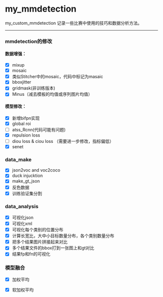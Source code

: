 # my_mmdetection
my_custom_mmdetection
记录一些比赛中使用的技巧和数据分析方法。
*******
### mmdetection的修改
#### 数据增强：
- [x] mixup
- [x] mosaic
- [x] 类似Stitcher中的mosaic，代码中标记为masaic
- [x] bboxjitter
- [x] gridmask(非训练版本)
- [x] Minus（减去模板的均值或序列图片均值）
#### 模型修改：
- [x] 新增bifpn实现
- [x] global roi 
- [ ] atss_Rcnn(代码可能有问题)
- [x] repulsion loss
- [ ] diou loss & ciou loss （需要进一步修改，指标偏低）
- [x] senet 
### data_make 
- [x] json2voc and voc2coco
- [x] duck injucktion
- [x] make_gt_json
- [x] 反色数据
- [x] 训练验证集分割

### data_analysis
- [x] 可视化json
- [x] 可视化xml
- [x] 可视化每个类别的位置分布
- [x] 计算长宽比，大中小目标数量分布，各个类别数量分布
- [x] 把多个结果图片拼接起来对比
- [x] 多个结果文件的bbox打到一张图上和gt对比
- [x] 结果fp和fn的可视化
### 模型融合
- [x] 加权平均
- [x] 软加权平均

